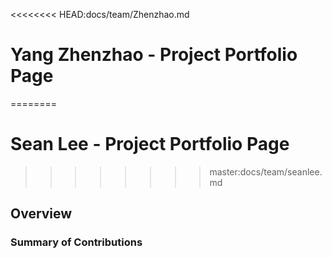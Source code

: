 <<<<<<<< HEAD:docs/team/Zhenzhao.md
# Yang Zhenzhao - Project Portfolio Page
========
# Sean Lee - Project Portfolio Page
>>>>>>>> master:docs/team/seanlee.md

## Overview


### Summary of Contributions
